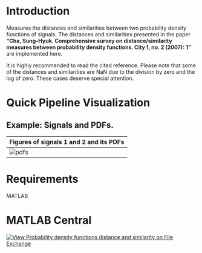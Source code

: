 # Introduction
Measures the distances and similarities between two probability density functions of signals. The distances and similarities presented in the paper **"Cha, Sung-Hyuk. Comprehensive survey on distance/similarity measures between probability density functions. City 1, no. 2 (2007): 1"** are implemented here. <br />

It is highly recommended to read the cited reference. Please note that some of the distances and similarities are NaN due to the division by zero and the log of zero. These cases deserve special attention.

# Quick Pipeline Visualization
## Example: Signals and PDFs.
| Figures of signals 1 and 2 and its PDFs |
| ------------- |
| ![pdfs](https://user-images.githubusercontent.com/28588878/128307949-71a69134-73b6-43e6-9212-eea916b086f1.png) |

# Requirements
MATLAB

# MATLAB Central
[![View Probability density functions distance and similarity on File Exchange](https://www.mathworks.com/matlabcentral/images/matlab-file-exchange.svg)](https://www.mathworks.com/matlabcentral/fileexchange/97142-probability-density-functions-distance-and-similarity)
